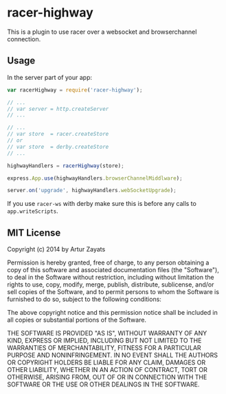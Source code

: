 # racer-highway

This is a plugin to use racer over a websocket and browserchannel connection.

## Usage

In the server part of your app:

```js
var racerHighway = require('racer-highway'); 

// ...
// var server = http.createServer
// ...

// ...
// var store  = racer.createStore 
// or
// var store  = derby.createStore
// ...

highwayHandlers = racerHighway(store);

express.App.use(highwayHandlers.browserChannelMiddlware);

server.on('upgrade', highwayHandlers.webSocketUpgrade);
```

If you use `racer-ws` with derby make sure this is before any calls to `app.writeScripts`.

## MIT License
Copyright (c) 2014 by Artur Zayats

Permission is hereby granted, free of charge, to any person obtaining a copy
of this software and associated documentation files (the "Software"), to deal
in the Software without restriction, including without limitation the rights
to use, copy, modify, merge, publish, distribute, sublicense, and/or sell
copies of the Software, and to permit persons to whom the Software is
furnished to do so, subject to the following conditions:

The above copyright notice and this permission notice shall be included in
all copies or substantial portions of the Software.

THE SOFTWARE IS PROVIDED "AS IS", WITHOUT WARRANTY OF ANY KIND, EXPRESS OR
IMPLIED, INCLUDING BUT NOT LIMITED TO THE WARRANTIES OF MERCHANTABILITY,
FITNESS FOR A PARTICULAR PURPOSE AND NONINFRINGEMENT. IN NO EVENT SHALL THE
AUTHORS OR COPYRIGHT HOLDERS BE LIABLE FOR ANY CLAIM, DAMAGES OR OTHER
LIABILITY, WHETHER IN AN ACTION OF CONTRACT, TORT OR OTHERWISE, ARISING FROM,
OUT OF OR IN CONNECTION WITH THE SOFTWARE OR THE USE OR OTHER DEALINGS IN
THE SOFTWARE.
